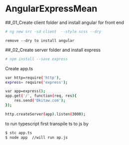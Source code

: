 # AngularExpressMean
##_01_Create client folder and install angular for front end
```bash
# ng new src -sd client  --style scss --dry
```
    remove --dry to install angular

##_02_Create server folder and install express

```bash
# npm install --save express
```

Create app.ts
```bash
var http=require('http'),
express= require('express');

var app=express();
app.get('/', function(req, res){
    res.send('Dkitaw.com');
});

http.createServer(app).listen(3000);

```
to run typescript first transpile ts to js by
```bash
$ stc app.ts
$ node app  //will run ap.js
```